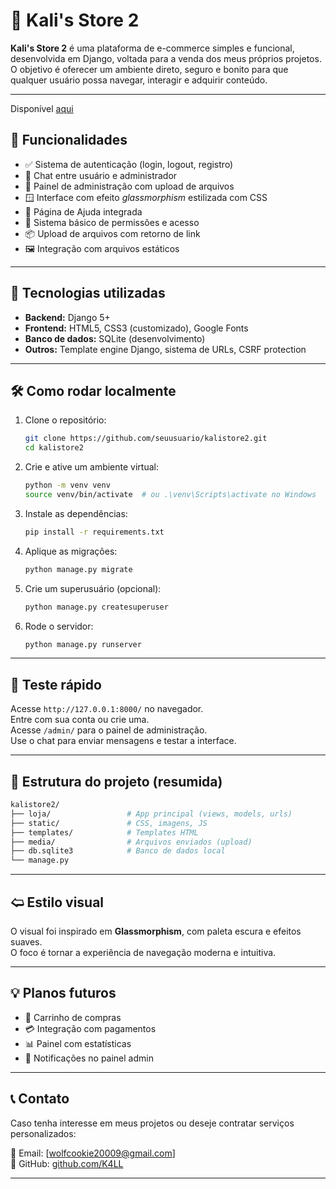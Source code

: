 # 💼 Kali's Store 2

**Kali's Store 2** é uma plataforma de e-commerce simples e funcional, desenvolvida em Django, voltada para a venda dos meus próprios projetos. O objetivo é oferecer um ambiente direto, seguro e bonito para que qualquer usuário possa navegar, interagir e adquirir conteúdo.

---

Disponível [aqui](https://kalistore2.onrender.com)

## 🚀 Funcionalidades

- ✅ Sistema de autenticação (login, logout, registro)
- 💬 Chat entre usuário e administrador
- 📂 Painel de administração com upload de arquivos
- 🪟 Interface com efeito *glassmorphism* estilizada com CSS
- 📜 Página de Ajuda integrada
- 🔐 Sistema básico de permissões e acesso
- 📦 Upload de arquivos com retorno de link
- 🖼️ Integração com arquivos estáticos


---

## 🧠 Tecnologias utilizadas

- **Backend:** Django 5+
- **Frontend:** HTML5, CSS3 (customizado), Google Fonts
- **Banco de dados:** SQLite (desenvolvimento)
- **Outros:** Template engine Django, sistema de URLs, CSRF protection

---

## 🛠️ Como rodar localmente

1. Clone o repositório:
   ```bash
   git clone https://github.com/seuusuario/kalistore2.git
   cd kalistore2
   ```

2. Crie e ative um ambiente virtual:
   ```bash
   python -m venv venv
   source venv/bin/activate  # ou .\venv\Scripts\activate no Windows
   ```

3. Instale as dependências:
   ```bash
   pip install -r requirements.txt
   ```

4. Aplique as migrações:
   ```bash
   python manage.py migrate
   ```

5. Crie um superusuário (opcional):
   ```bash
   python manage.py createsuperuser
   ```

6. Rode o servidor:
   ```bash
   python manage.py runserver
   ```

---

## 🧪 Teste rápido

Acesse `http://127.0.0.1:8000/` no navegador.  
Entre com sua conta ou crie uma.  
Acesse `/admin/` para o painel de administração.  
Use o chat para enviar mensagens e testar a interface.

---

## 📁 Estrutura do projeto (resumida)

```bash
kalistore2/
├── loja/                 # App principal (views, models, urls)
├── static/               # CSS, imagens, JS
├── templates/            # Templates HTML
├── media/                # Arquivos enviados (upload)
├── db.sqlite3            # Banco de dados local
└── manage.py
```

---

## 🢨 Estilo visual

O visual foi inspirado em **Glassmorphism**, com paleta escura e efeitos suaves.  
O foco é tornar a experiência de navegação moderna e intuitiva.

---

## 💡 Planos futuros

- 🛒 Carrinho de compras
- 💳 Integração com pagamentos
- 📊 Painel com estatísticas
- 🔔 Notificações no painel admin

---

## 📞 Contato

Caso tenha interesse em meus projetos ou deseje contratar serviços personalizados:

📧 Email: [wolfcookie20009@gmail.com]  
🐙 GitHub: [github.com/K4LL](https://github.com/K44Ll)

---

